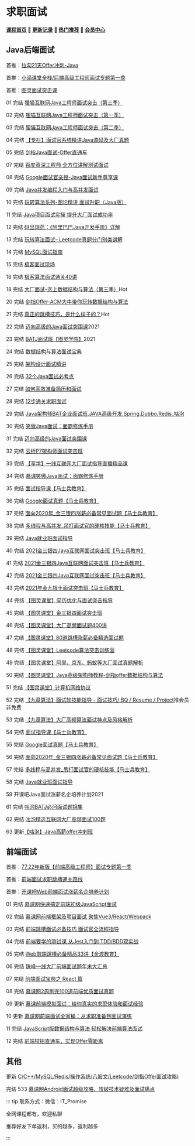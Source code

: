 # 求职面试

#### [**课程首页**](../../README.md) 💖 [**更新记录**](./gxjl-2023.md) 💖 [**热门推荐**](./rmtj.md) 💖 [**会员中心**](./vip.md)

## Java后端面试

首推：[拉勾21天Offer冲刺-Java](https://edu.lagou.com/kw/mocha/view/KYTVTXNG)

首推：[小滴课堂全栈/后端高级工程师面试专题第一季](https://xdclass.net/#/coursedetail?video_id=49)

首推：[图灵面试突击课](https://vip.tulingxueyuan.cn/all/4759890)

01 完结 [狸猫互联网Java工程师面试突击（第三季）](https://apppukyptrl1086.pc.xiaoe-tech.com/detail/p_5dd3ccd673073_9LnpmMju/6)

02 完结 [狸猫互联网Java工程师面试突击（第一季）](https://apppukyptrl1086.pc.xiaoe-tech.com/detail/p_5d3114935b4d7_CEcL8yMS/6)

03 完结 [狸猫互联网Java工程师面试突击（第二季）](https://apppukyptrl1086.pc.xiaoe-tech.com/detail/p_5d3110c3c0e9d_FnmTTtj4/6)

04 完结 [【专栏】面试官系统精讲Java源码及大厂真题](https://www.imooc.com/read/47)

05 完结 [剑指Java面试-Offer直通车](https://coding.imooc.com/class/303.html)

07 完结 [百度资深工程师 全方位讲解测试面试](https://coding.imooc.com/class/319.html)

08 完结 [Google面试官亲授-Java面试新手尊享课](https://coding.imooc.com/class/132.html)

09 完结 [Java并发编程入门与高并发面试](https://coding.imooc.com/class/195.html)

10 完结 [玩转算法系列-图论精讲 面试升职（Java版）](https://coding.imooc.com/class/370.html)

11 完结 [Java项目面试实操 提升大厂面试成功率](https://coding.imooc.com/class/413.html)

12 完结 [码出规范：《阿里巴巴Java开发手册》详解](https://www.imooc.com/read/55)

13 完结 [玩转算法面试– Leetcode真题分门别类讲解](https://coding.imooc.com/class/chapter/82.html)

14 完结 [MySQL面试指南](https://coding.imooc.com/class/296.html)

15 完结 [极客面试现场](https://time.geekbang.org/column/intro/155)

16 完结 [极客算法面试通关40讲](https://time.geekbang.org/course/intro/100019701)

18 完结 [大厂面试-恋上数据结构与算法（第三季）](https://ke.qq.com/course/473705)Hot

20 完结 [剑指Offer-ACM大牛带你玩转数据结构与算法](https://ke.qq.com/course/429988)

21 完结 [真正的跳槽技巧，是什么样子的？](https://study.163.com/course/introduction/1005709017.htm)Hot

22 完结 [迈向高级的Java面试突围课](https://coding.imooc.com/class/480.html)2021

23 完结 [BATJ面试班【图灵学院】](https://ke.qq.com/course/3383132)2021

24 完结 [数据结构与算法面试宝典](https://kaiwu.lagou.com/course/courseInfo.htm?courseId=685&sid=20-h5Url-0&buyFrom=2&pageId=1pz4#/sale)

25 完结 [架构设计面试精讲](https://kaiwu.lagou.com/course/courseInfo.htm?courseId=592&sid=20-h5Url-0&buyFrom=2&pageId=1pz4#/sale)

26 完结 [32个Java面试必考点](https://kaiwu.lagou.com/course/courseInfo.htm?courseId=1&sid=3-App_kaiwu_course-0&buyFrom=2&pageId=1pz4#/sale)

27 完结 [如何高效准备简历和面试](https://kaiwu.lagou.com/course/courseInfo.htm?courseId=4&sid=40-h5Url-0&buyFrom=2&pageId=1pz4#/sale)

28 完结 [12步通关求职面试](https://kaiwu.lagou.com/course/courseInfo.htm?courseId=18&sid=20-h5Url-0&buyFrom=2&pageId=1pz4#/sale)

29 完结 [Java架构师BAT企业面试班,JAVA高级开发,Spring,Dubbo,Redis_咕泡](https://ke.qq.com/course/265076)

30 完结 [笑傲Java面试：面霸修炼手册](https://coding.imooc.com/class/ds/490)

31 完结 [迈向高级的Java面试突围课](https://coding.imooc.com/class/480.html)

32 完结 [云析P7架构师面试突击班](https://ke.qq.com/course/356360)

33 完结 [【享学】一线互联网大厂面试指导直播精品课](https://coding.imooc.com/class/502.html)

34 完结 [慕课笑傲Java面试：面霸修炼手册](https://coding.imooc.com/class/490.html)

35 完结 [面试指导课【马士兵教育】](https://ke.qq.com/course/3102666)

36 完结 [Google面试真题【马士兵教育】](https://ke.qq.com/course/2838292)

37 完结 [面向2020年_金三银四涨薪必备常见面试题【马士兵教育】](https://ke.qq.com/course/470373)

38 完结 [多线程与高并发_吊打面试官的硬核技能【马士兵教育】](https://ke.qq.com/course/472773)

39 完结 [Java就业班面试指导](https://ke.qq.com/course/3385104)

40 完结 [2021金三银四Java互联网面试突击班【马士兵教育】](https://ke.qq.com/course/3295231)

41 完结 [2021金三银四Java互联网面试突击班【马士兵教育】](https://ke.qq.com/course/3295231)

42 完结  [2021金三银四Java互联网面试突击班【马士兵教育】](https://ke.qq.com/course/3295231)

43 完结  [2021年金九银十面试突击班【马士兵教育】](https://ke.qq.com/course/3583073)

44 完结 [【图灵课堂】简历优化与面试突击指导](https://vip.tulingxueyuan.cn/detail/p_603a3a40e4b0b6e9418e54fd/6)

45 完结 [【图灵课堂】金三银四面试突击班](https://vip.tulingxueyuan.cn/detail/p_604b24d5e4b0e51d821d73b4/6)

46 完结 [【图灵课堂】大厂高频面试题400讲](https://vip.tulingxueyuan.cn/detail/p_6103fb70e4b0bf642ffff2ea/8)

47 完结 [【图灵课堂】80道跳槽涨薪必备精选面试题](https://vip.tulingxueyuan.cn/detail/p_61055d2ce4b054ed7c4875eb/6)

48 完结 [【图灵课堂】Leetcode算法突击训练营](https://vip.tulingxueyuan.cn/detail/p_607ed4dfe4b09134c98a1756/6)

49 完结 [【图灵课堂】阿里、京东、蚂蚁等大厂面试真题解析](https://vip.tulingxueyuan.cn/detail/p_60fa64f2e4b0e6c3a313039e/6)

50 完结 [【图灵课堂】Java高级架构师教程-剑指offer数据结构与算法](https://vip.tulingxueyuan.cn/detail/p_602e1fc9e4b0f176aed24995/6)

51 完结 [【图灵课堂】计算机网络协议](https://vip.tulingxueyuan.cn/detail/p_602e1dd8e4b05a9e887343a7/6)

52 完结 [【九章算法】面试软技能指导 - 面试技巧/ BQ / Resume / Project](https://www.jiuzhang.com/course/69/)推会员非免费

53 完结 [【九章算法】大厂高频算法面试特点及风格解析](https://www.jiuzhang.com/course/81/)

54 完结 [面试指导课【马士兵教育】](https://ke.qq.com/course/3102666)

55 完结 [Google面试真题【马士兵教育】](https://ke.qq.com/course/2838292)

56 完结 [面向2020年_金三银四涨薪必备常见面试题【马士兵教育】](https://ke.qq.com/course/470373)

57 完结 [多线程与高并发_吊打面试官的硬核技能【马士兵教育】](https://ke.qq.com/course/472773)

58 完结 [Java就业班面试指导](https://ke.qq.com/course/3385104)

59 开课吧Java面试涨薪名企培养计划2021

61 完结 [咕泡BATJ必问面试题锦集](https://ke.gupaoedu.cn/course/detail/1026)

62 完结 [咕泡精选互联网大厂高频面试100题](https://ke.gupaoedu.cn/course/detail/1054)

63 更新[【咕泡】Java高薪offer冲刺班](https://ke.gupaoedu.cn/course/vip/1586)

## 前端面试

首推：[77.22年新版【前端高级工程师】面试专题第一季](https://xdclass.net/#/coursedetail?video_id=77)

首推：[前端面试求职跳槽通关路线](https://coding.imooc.com/learningpath/route?pathId=27)

首推：[开课吧Web前端面试涨薪名企培养计划](https://wx.kaikeba.com/vipcourse/30a1geoc3o/uu0zwtbog7)

01 完结 [慕课网快速搞定前端初级JavaScript面试](https://coding.imooc.com/class/400.html)

02 完结 [慕课网前端框架及项目面试 聚焦Vue3/React/Webpack](https://coding.imooc.com/class/419.html)

03 完结 [前端跳槽面试必备技巧 面试官全流程指导](https://coding.imooc.com/class/129.html)

04 完结 [前端要学的测试课 从Jest入门到 TDD/BDD双实战](https://coding.imooc.com/class/372.html)

05 完结 [Web前端跳槽必备精品33讲【金渡教育】](https://ke.qq.com/course/408143)

06 完结 [珠峰一线大厂前端面试题年末大汇总](http://www.javascriptpeixun.cn/course/1429)

07 完结 [前端面试宝典之 React 篇](https://kaiwu.lagou.com/course/courseInfo.htm?courseId=566&sid=20-h5Url-0&buyFrom=2&pageId=1pz4#/sale)

08 完结 [慕课网2周刷完100道前端优质面试真题](https://coding.imooc.com/class/562.html)

09 更新 [慕课前端模拟面试：给你真实的求职体验和面试经验](https://coding.imooc.com/class/596.html)

10 更新 [慕课网前端面试全家桶：从求职准备到面试演练](https://coding.imooc.com/class/613.html)

11 完结 [JavaScript版数据结构与算法 轻松解决前端算法面试](https://coding.imooc.com/class/446.html)

12 完结 [前端校招直通车，实现Offer零距离](https://coding.imooc.com/class/536.html)

## 其他

更新 [C/C++/MySQL/Redis/操作系统/八股文/Leetcode/剑指Offer面试攻略)](https://ke.qq.com/course/5478818)

完结 533 [慕课网Android面试超级攻略，攻破技术疑难及面试痛点](https://coding.imooc.com/class/533.html)

::: tip
联系方式：微信：IT_Promise

全网课程都有，欢迎私聊

推荐好友下单返利，买的越多，返利越多

:::